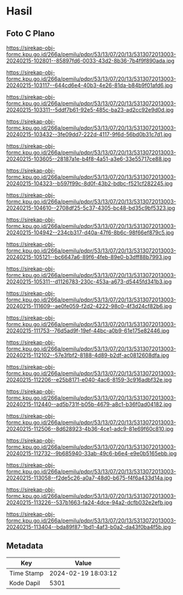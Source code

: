 # Hasil

## Foto C Plano

https://sirekap-obj-formc.kpu.go.id/266a/pemilu/pdpr/53/13/07/20/13/5313072013003-20240215-102801--85897fd6-0033-43d2-8b36-7b4f9f890ada.jpg

https://sirekap-obj-formc.kpu.go.id/266a/pemilu/pdpr/53/13/07/20/13/5313072013003-20240215-103117--644cd6e4-40b3-4e26-81da-b84b9f01afd6.jpg

https://sirekap-obj-formc.kpu.go.id/266a/pemilu/pdpr/53/13/07/20/13/5313072013003-20240215-103311--5ddf7b61-92e5-485c-ba23-ad2cc92e9d0d.jpg

https://sirekap-obj-formc.kpu.go.id/266a/pemilu/pdpr/53/13/07/20/13/5313072013003-20240215-103432--3fe09dd7-222d-4117-9f6d-56bd0b31c7d1.jpg

https://sirekap-obj-formc.kpu.go.id/266a/pemilu/pdpr/53/13/07/20/13/5313072013003-20240215-103605--28187a1e-b4f8-4a51-a3e6-33e55717ce88.jpg

https://sirekap-obj-formc.kpu.go.id/266a/pemilu/pdpr/53/13/07/20/13/5313072013003-20240215-104323--b597f99c-8d0f-43b2-bdbc-f521cf282245.jpg

https://sirekap-obj-formc.kpu.go.id/266a/pemilu/pdpr/53/13/07/20/13/5313072013003-20240215-104610--2708df25-5c37-4305-bc48-bd35c9bf5323.jpg

https://sirekap-obj-formc.kpu.go.id/266a/pemilu/pdpr/53/13/07/20/13/5313072013003-20240215-104942--234cb317-d40a-47f6-8b6c-98f66ef879c5.jpg

https://sirekap-obj-formc.kpu.go.id/266a/pemilu/pdpr/53/13/07/20/13/5313072013003-20240215-105121--bc6647a6-89f6-4feb-89e0-b3dff88b7993.jpg

https://sirekap-obj-formc.kpu.go.id/266a/pemilu/pdpr/53/13/07/20/13/5313072013003-20240215-105311--d1126783-230c-453a-a673-d5445fd341b3.jpg

https://sirekap-obj-formc.kpu.go.id/266a/pemilu/pdpr/53/13/07/20/13/5313072013003-20240215-111609--ae0fe059-f2d2-4222-98c0-4f3d24cf82b6.jpg

https://sirekap-obj-formc.kpu.go.id/266a/pemilu/pdpr/53/13/07/20/13/5313072013003-20240215-111753--76d5ad9f-19ef-44bc-a0b9-61e175e82446.jpg

https://sirekap-obj-formc.kpu.go.id/266a/pemilu/pdpr/53/13/07/20/13/5313072013003-20240215-112102--57e3fbf2-8188-4d89-b2df-ac0812608dfa.jpg

https://sirekap-obj-formc.kpu.go.id/266a/pemilu/pdpr/53/13/07/20/13/5313072013003-20240215-112206--e25b8171-e040-4ac6-8159-3c916adbf32e.jpg

https://sirekap-obj-formc.kpu.go.id/266a/pemilu/pdpr/53/13/07/20/13/5313072013003-20240215-112440--ad5b731f-b05b-4679-a8c1-b36f0ad04182.jpg

https://sirekap-obj-formc.kpu.go.id/266a/pemilu/pdpr/53/13/07/20/13/5313072013003-20240215-112506--8d628923-4b36-4ce1-adc9-81e69f60c810.jpg

https://sirekap-obj-formc.kpu.go.id/266a/pemilu/pdpr/53/13/07/20/13/5313072013003-20240215-112732--9b685940-33ab-49c6-b6e4-e9e0b5165ebb.jpg

https://sirekap-obj-formc.kpu.go.id/266a/pemilu/pdpr/53/13/07/20/13/5313072013003-20240215-113058--f2de5c26-a0a7-48d0-b675-f4f6a433d14a.jpg

https://sirekap-obj-formc.kpu.go.id/266a/pemilu/pdpr/53/13/07/20/13/5313072013003-20240215-113226--537b1663-fa24-4dce-94a2-dcfb032e2efb.jpg

https://sirekap-obj-formc.kpu.go.id/266a/pemilu/pdpr/53/13/07/20/13/5313072013003-20240215-113404--bda89f87-1bd1-4af3-b0a2-da43f0ba4f5b.jpg


## Metadata

| Key        | Value               |
| ---------- | ------------------- |
| Time Stamp | 2024-02-19 18:03:12 |
| Kode Dapil | 5301                |



